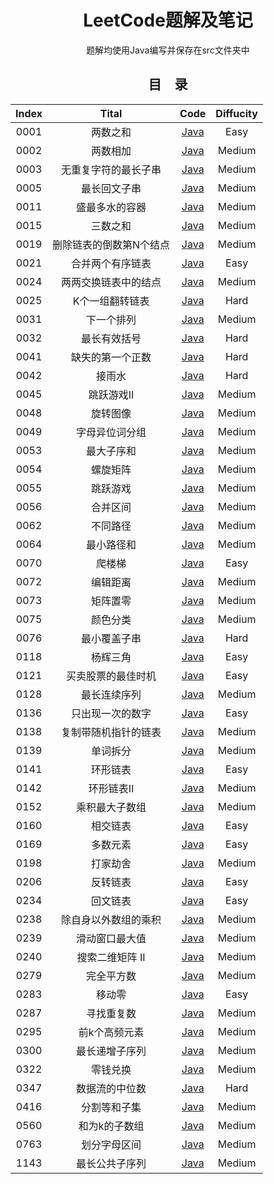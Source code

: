 <h1 align="center">LeetCode题解及笔记</h1>
<p align="center">题解均使用Java编写并保存在src文件夹中</p>
<h2 align="center">目&emsp;录</h2>
<table align="center" style="width: 100%; table-layout: fixed; border-collapse: collapse;">
  <thead>
    <tr>
      <th style="text-align: center;">Index</th>
      <th style="text-align: center;">Tital</th>
      <th style="text-align: center;">Code</th>
      <th style="text-align: center;">Diffucity</th>
    </tr>
  </thead>
  <tbody>
    <tr>
      <td style="text-align: center;">0001</td>
      <td style="text-align: center;">两数之和</td>
      <td style="text-align: center;"><a href="https://github.com/HKandWJJ/LeetCode/tree/master/src/Hash0001_twoSum">Java</a></td>
      <td style="text-align: center;">Easy</td>
    </tr>
    <tr>
      <td style="text-align: center;">0002</td>
      <td style="text-align: center;">两数相加</td>
      <td style="text-align: center;"><a href="https://github.com/HKandWJJ/LeetCode/tree/master/src/LinkedList0002_addTwoNumbers">Java</a></td>
      <td style="text-align: center;">Medium</td>
    </tr>
    <tr>
      <td style="text-align: center;">0003</td>
      <td style="text-align: center;">无重复字符的最长子串</td>
      <td style="text-align: center;"><a href="https://github.com/HKandWJJ/LeetCode/tree/master/src/SW0003_lengthOfLongestSubstring">Java</a></td>
      <td style="text-align: center;">Medium</td>
    </tr>
    <tr>
      <td style="text-align: center;">0005</td>
      <td style="text-align: center;">最长回文子串</td>
      <td style="text-align: center;"><a href="https://github.com/HKandWJJ/LeetCode/tree/master/src/MDP0005_longestPalindrome">Java</a></td>
      <td style="text-align: center;">Medium</td>
    </tr>
    <tr>
      <td style="text-align: center;">0011</td>
      <td style="text-align: center;">盛最多水的容器</td>
      <td style="text-align: center;"><a href="https://github.com/HKandWJJ/LeetCode/tree/master/src/TP0011_maxArea">Java</a></td>
      <td style="text-align: center;">Medium</td>
    </tr>
    <tr>
      <td style="text-align: center;">0015</td>
      <td style="text-align: center;">三数之和</td>
      <td style="text-align: center;"><a href="https://github.com/HKandWJJ/LeetCode/tree/master/src/TP0015_threeSum">Java</a></td>
      <td style="text-align: center;">Medium</td>
    </tr>
    <tr>
      <td style="text-align: center;">0019</td>
      <td style="text-align: center;">删除链表的倒数第N个结点</td>
      <td style="text-align: center;"><a href="https://github.com/HKandWJJ/LeetCode/tree/master/src/LinkedList0019_removeNthFromEnd">Java</a></td>
      <td style="text-align: center;">Medium</td>
    </tr>
    <tr>
      <td style="text-align: center;">0021</td>
      <td style="text-align: center;">合并两个有序链表</td>
      <td style="text-align: center;"><a href="https://github.com/HKandWJJ/LeetCode/tree/master/src/LinkedList0021_mergeTwoLists">Java</a></td>
      <td style="text-align: center;">Easy</td>
    </tr>
    <tr>
      <td style="text-align: center;">0024</td>
      <td style="text-align: center;">两两交换链表中的结点</td>
      <td style="text-align: center;"><a href="https://github.com/HKandWJJ/LeetCode/tree/master/src/LinkedList0024_swapPairs">Java</a></td>
      <td style="text-align: center;">Medium</td>
    </tr>
    <tr>
      <td style="text-align: center;">0025</td>
      <td style="text-align: center;">K个一组翻转链表</td>
      <td style="text-align: center;"><a href="https://github.com/HKandWJJ/LeetCode/tree/master/src/LinkedList0025_reverseKGroup">Java</a></td>
      <td style="text-align: center;">Hard</td>
    </tr>
    <tr>
      <td style="text-align: center;">0031</td>
      <td style="text-align: center;">下一个排列</td>
      <td style="text-align: center;"><a href="https://github.com/HKandWJJ/LeetCode/tree/master/src/Trick0031_nextPermutation">Java</a></td>
      <td style="text-align: center;">Medium</td>
    </tr>
    <tr>
      <td style="text-align: center;">0032</td>
      <td style="text-align: center;">最长有效括号</td>
      <td style="text-align: center;"><a href="https://github.com/HKandWJJ/LeetCode/tree/master/src/DP0032_longestValidParentheses">Java</a></td>
      <td style="text-align: center;">Hard</td>
    </tr>
    <tr>
      <td style="text-align: center;">0041</td>
      <td style="text-align: center;">缺失的第一个正数</td>
      <td style="text-align: center;"><a href="https://github.com/HKandWJJ/LeetCode/tree/master/src/Array0041_firstMissingPositive">Java</a></td>
      <td style="text-align: center;">Hard</td>
    </tr>
    <tr>
      <td style="text-align: center;">0042</td>
      <td style="text-align: center;">接雨水</td>
      <td style="text-align: center;"><a href="https://github.com/HKandWJJ/LeetCode/tree/master/src/TP0042_trap">Java</a></td>
      <td style="text-align: center;">Hard</td>
    </tr>
    <tr>
      <td style="text-align: center;">0045</td>
      <td style="text-align: center;">跳跃游戏II</td>
      <td style="text-align: center;"><a href="https://github.com/HKandWJJ/LeetCode/tree/master/src/Greedy0045_jumpGame_II">Java</a></td>
      <td style="text-align: center;">Medium</td>
    </tr>
    <tr>
      <td style="text-align: center;">0048</td>
      <td style="text-align: center;">旋转图像</td>
      <td style="text-align: center;"><a href="https://github.com/HKandWJJ/LeetCode/tree/master/src/Matrix0048_rotate">Java</a></td>
      <td style="text-align: center;">Medium</td>
    </tr>
    <tr>
      <td style="text-align: center;">0049</td>
      <td style="text-align: center;">字母异位词分组</td>
      <td style="text-align: center;"><a href="https://github.com/HKandWJJ/LeetCode/tree/master/src/Hash0049_groupAnagrams">Java</a></td>
      <td style="text-align: center;">Medium</td>
    </tr>
    <tr>
      <td style="text-align: center;">0053</td>
      <td style="text-align: center;">最大子序和</td>
      <td style="text-align: center;"><a href="https://github.com/HKandWJJ/LeetCode/tree/master/src/Array0053_maxSubArray">Java</a></td>
      <td style="text-align: center;">Medium</td>
    </tr>
    <tr>
      <td style="text-align: center;">0054</td>
      <td style="text-align: center;">螺旋矩阵</td>
      <td style="text-align: center;"><a href="https://github.com/HKandWJJ/LeetCode/tree/master/src/Matrix0054_spiralOrder">Java</a></td>
      <td style="text-align: center;">Medium</td>
    </tr>
    <tr>
      <td style="text-align: center;">0055</td>
      <td style="text-align: center;">跳跃游戏</td>
      <td style="text-align: center;"><a href="https://github.com/HKandWJJ/LeetCode/tree/master/src/Greedy0055_jumpGame">Java</a></td>
      <td style="text-align: center;">Medium</td>
    </tr>
    <tr>
      <td style="text-align: center;">0056</td>
      <td style="text-align: center;">合并区间</td>
      <td style="text-align: center;"><a href="https://github.com/HKandWJJ/LeetCode/tree/master/src/Array0056_merge">Java</a></td>
      <td style="text-align: center;">Medium</td>
    </tr>
    <tr>
      <td style="text-align: center;">0062</td>
      <td style="text-align: center;">不同路径</td>
      <td style="text-align: center;"><a href="https://github.com/HKandWJJ/LeetCode/tree/master/src/MDP0062_uniquePaths">Java</a></td>
      <td style="text-align: center;">Medium</td>
    </tr>
    <tr>
      <td style="text-align: center;">0064</td>
      <td style="text-align: center;">最小路径和</td>
      <td style="text-align: center;"><a href="https://github.com/HKandWJJ/LeetCode/tree/master/src/MDP0064_minPathSum">Java</a></td>
      <td style="text-align: center;">Medium</td>
    </tr>
    <tr>
      <td style="text-align: center;">0070</td>
      <td style="text-align: center;">爬楼梯</td>
      <td style="text-align: center;"><a href="https://github.com/HKandWJJ/LeetCode/tree/master/src/DP0070_climbStairs">Java</a></td>
      <td style="text-align: center;">Easy</td>
    </tr>
    <tr>
      <td style="text-align: center;">0072</td>
      <td style="text-align: center;">编辑距离</td>
      <td style="text-align: center;"><a href="https://github.com/HKandWJJ/LeetCode/tree/master/src/MDP00702_MinDistance">Java</a></td>
      <td style="text-align: center;">Medium</td>
    </tr>
    <tr>
      <td style="text-align: center;">0073</td>
      <td style="text-align: center;">矩阵置零</td>
      <td style="text-align: center;"><a href="https://github.com/HKandWJJ/LeetCode/tree/master/src/Matrix0073_setZeroes">Java</a></td>
      <td style="text-align: center;">Medium</td>
    </tr>
    <tr>
      <td style="text-align: center;">0075</td>
      <td style="text-align: center;">颜色分类</td>
      <td style="text-align: center;"><a href="https://github.com/HKandWJJ/LeetCode/tree/master/src/Trick0075_sortColors">Java</a></td>
      <td style="text-align: center;">Medium</td>
    </tr>
    <tr>
      <td style="text-align: center;">0076</td>
      <td style="text-align: center;">最小覆盖子串</td>
      <td style="text-align: center;"><a href="https://github.com/HKandWJJ/LeetCode/tree/master/src/SS0076_minWindow">Java</a></td>
      <td style="text-align: center;">Hard</td>
    </tr>
    <tr>
      <td style="text-align: center;">0118</td>
      <td style="text-align: center;">杨辉三角</td>
      <td style="text-align: center;"><a href="https://github.com/HKandWJJ/LeetCode/tree/master/src/DP0118_PascalsTriangle">Java</a></td>
      <td style="text-align: center;">Easy</td>
    </tr>
    <tr>
      <td style="text-align: center;">0121</td>
      <td style="text-align: center;">买卖股票的最佳时机</td>
      <td style="text-align: center;"><a href="https://github.com/HKandWJJ/LeetCode/tree/master/src/Greedy0121_bestTimeToBuyAndSellStock">Java</a></td>
      <td style="text-align: center;">Easy</td>
    </tr>
    <tr>
      <td style="text-align: center;">0128</td>
      <td style="text-align: center;">最长连续序列</td>
      <td style="text-align: center;"><a href="https://github.com/HKandWJJ/LeetCode/tree/master/src/Hash0128_longestConsecutive">Java</a></td>
      <td style="text-align: center;">Medium</td>
    </tr>
    <tr>
      <td style="text-align: center;">0136</td>
      <td style="text-align: center;">只出现一次的数字</td>
      <td style="text-align: center;"><a href="https://github.com/HKandWJJ/LeetCode/tree/master/src/Trick0136_singleNumber">Java</a></td>
      <td style="text-align: center;">Easy</td>
    </tr>
    <tr>
      <td style="text-align: center;">0138</td>
      <td style="text-align: center;">复制带随机指针的链表</td>
      <td style="text-align: center;"><a href="https://github.com/HKandWJJ/LeetCode/tree/master/src/LinkedList0138_copyRandomList">Java</a></td>
      <td style="text-align: center;">Medium</td>
    </tr>
    <tr>
      <td style="text-align: center;">0139</td>
      <td style="text-align: center;">单词拆分</td>
      <td style="text-align: center;"><a href="https://github.com/HKandWJJ/LeetCode/tree/master/src/DP0139_wordBreak">Java</a></td>
      <td style="text-align: center;">Medium</td>
    </tr>
    <tr>
      <td style="text-align: center;">0141</td>
      <td style="text-align: center;">环形链表</td>
      <td style="text-align: center;"><a href="https://github.com/HKandWJJ/LeetCode/tree/master/src/LinkedList0141_hasCycle">Java</a></td>
      <td style="text-align: center;">Easy</td>
    </tr>
    <tr>
      <td style="text-align: center;">0142</td>
      <td style="text-align: center;">环形链表II</td>
      <td style="text-align: center;"><a href="https://github.com/HKandWJJ/LeetCode/tree/master/src/LinkedList0142_detectCycle">Java</a></td>
      <td style="text-align: center;">Medium</td>
    </tr>
    <tr>
      <td style="text-align: center;">0152</td>
      <td style="text-align: center;">乘积最大子数组</td>
      <td style="text-align: center;"><a href="https://github.com/HKandWJJ/LeetCode/tree/master/src/DP0152_maxProduct">Java</a></td>
      <td style="text-align: center;">Medium</td>
    </tr>
    <tr>
      <td style="text-align: center;">0160</td>
      <td style="text-align: center;">相交链表</td>
      <td style="text-align: center;"><a href="https://github.com/HKandWJJ/LeetCode/tree/master/src/LinkedList0160_getIntersectionNode">Java</a></td>
      <td style="text-align: center;">Easy</td>
    </tr>
    <tr>
      <td style="text-align: center;">0169</td>
      <td style="text-align: center;">多数元素</td>
      <td style="text-align: center;"><a href="https://github.com/HKandWJJ/LeetCode/tree/master/src/Trick0169_majorityElement">Java</a></td>
      <td style="text-align: center;">Easy</td>
    </tr>
    <tr>
      <td style="text-align: center;">0198</td>
      <td style="text-align: center;">打家劫舍</td>
      <td style="text-align: center;"><a href="https://github.com/HKandWJJ/LeetCode/tree/master/src/DP0198_threft">Java</a></td>
      <td style="text-align: center;">Medium</td>
    </tr>
    <tr>
      <td style="text-align: center;">0206</td>
      <td style="text-align: center;">反转链表</td>
      <td style="text-align: center;"><a href="https://github.com/HKandWJJ/LeetCode/tree/master/src/LinkedList0206_reverseList">Java</a></td>
      <td style="text-align: center;">Easy</td>
    </tr>
    <tr>
      <td style="text-align: center;">0234</td>
      <td style="text-align: center;">回文链表</td>
      <td style="text-align: center;"><a href="https://github.com/HKandWJJ/LeetCode/tree/master/src/LinkedList0234_isPalindrome">Java</a></td>
      <td style="text-align: center;">Easy</td>
    </tr>
    <tr>
      <td style="text-align: center;">0238</td>
      <td style="text-align: center;">除自身以外数组的乘积</td>
      <td style="text-align: center;"><a href="https://github.com/HKandWJJ/LeetCode/tree/master/src/Array0238_productExceptSelf">Java</a></td>
      <td style="text-align: center;">Medium</td>
    </tr>
    <tr>
      <td style="text-align: center;">0239</td>
      <td style="text-align: center;">滑动窗口最大值</td>
      <td style="text-align: center;"><a href="https://github.com/HKandWJJ/LeetCode/tree/master/src/SS0239_maxSlidingWindow">Java</a></td>
      <td style="text-align: center;">Medium</td>
    </tr>
    <tr>
      <td style="text-align: center;">0240</td>
      <td style="text-align: center;">搜索二维矩阵 II</td>
      <td style="text-align: center;"><a href="https://github.com/HKandWJJ/LeetCode/tree/master/src/Matrix0240_searchMatrix">Java</a></td>
      <td style="text-align: center;">Medium</td>
    </tr>
    <tr>
      <td style="text-align: center;">0279</td>
      <td style="text-align: center;">完全平方数</td>
      <td style="text-align: center;"><a href="https://github.com/HKandWJJ/LeetCode/tree/master/src/DP0279_numSquares">Java</a></td>
      <td style="text-align: center;">Medium</td>
    </tr>
    <tr>
      <td style="text-align: center;">0283</td>
      <td style="text-align: center;">移动零</td>
      <td style="text-align: center;"><a href="https://github.com/HKandWJJ/LeetCode/tree/master/src/TP0283_moveZeroes">Java</a></td>
      <td style="text-align: center;">Easy</td>
    </tr>
    <tr>
      <td style="text-align: center;">0287</td>
      <td style="text-align: center;">寻找重复数</td>
      <td style="text-align: center;"><a href="https://github.com/HKandWJJ/LeetCode/tree/master/src/Trick0287_findDuplicate">Java</a></td>
      <td style="text-align: center;">Medium</td>
    </tr>
    <tr>
      <td style="text-align: center;">0295</td>
      <td style="text-align: center;">前k个高频元素</td>
      <td style="text-align: center;"><a href="https://github.com/HKandWJJ/LeetCode/tree/master/src/Heap0347_topKFrequent">Java</a></td>
      <td style="text-align: center;">Medium</td>
    </tr>
    <tr>
      <td style="text-align: center;">0300</td>
      <td style="text-align: center;">最长递增子序列</td>
      <td style="text-align: center;"><a href="https://github.com/HKandWJJ/LeetCode/tree/master/src/DP0300_lengthOfLIS">Java</a></td>
      <td style="text-align: center;">Medium</td>
    </tr>
    <tr>
      <td style="text-align: center;">0322</td>
      <td style="text-align: center;">零钱兑换</td>
      <td style="text-align: center;"><a href="https://github.com/HKandWJJ/LeetCode/tree/master/src/DP0322_coinChange">Java</a></td>
      <td style="text-align: center;">Medium</td>
    </tr>
    <tr>
      <td style="text-align: center;">0347</td>
      <td style="text-align: center;">数据流的中位数</td>
      <td style="text-align: center;"><a href="https://github.com/HKandWJJ/LeetCode/tree/master/src/Heap0295_findMedian">Java</a></td>
      <td style="text-align: center;">Hard</td>
    </tr>
    <tr>
      <td style="text-align: center;">0416</td>
      <td style="text-align: center;">分割等和子集</td>
      <td style="text-align: center;"><a href="https://github.com/HKandWJJ/LeetCode/tree/master/src/DP0416_canPartition">Java</a></td>
      <td style="text-align: center;">Medium</td>
    </tr>
    <tr>
      <td style="text-align: center;">0560</td>
      <td style="text-align: center;">和为k的子数组</td>
      <td style="text-align: center;"><a href="https://github.com/HKandWJJ/LeetCode/tree/master/src/SS0560_subarraySum">Java</a></td>
      <td style="text-align: center;">Medium</td>
    </tr>
    <tr>
      <td style="text-align: center;">0763</td>
      <td style="text-align: center;">划分字母区间</td>
      <td style="text-align: center;"><a href="https://github.com/HKandWJJ/LeetCode/tree/master/src/Greedy0763_partitionLabels">Java</a></td>
      <td style="text-align: center;">Medium</td>
    </tr>
    <tr>
      <td style="text-align: center;">1143</td>
      <td style="text-align: center;">最长公共子序列</td>
      <td style="text-align: center;"><a href="https://github.com/HKandWJJ/LeetCode/tree/master/src/MDP1143_LCS">Java</a></td>
      <td style="text-align: center;">Medium</td>
    </tr>
  </tbody>
</table>